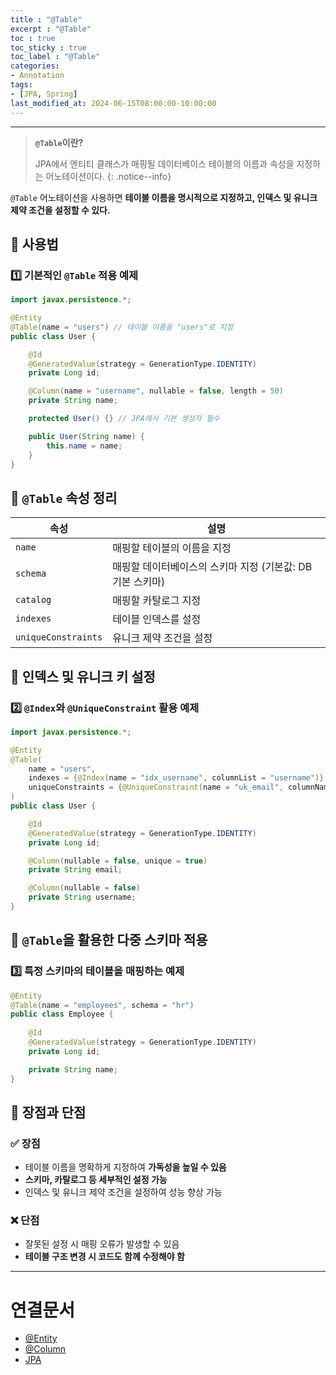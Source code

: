 ```yaml
---
title : "@Table"
excerpt : "@Table"
toc : true
toc_sticky : true
toc_label : "@Table"
categories:
- Annotation
tags:
- [JPA, Spring]
last_modified_at: 2024-06-15T08:00:00-10:00:00
---
```

  
---
  
> **`@Table`이란?**  
>
>  JPA에서 엔티티 클래스가 매핑될 데이터베이스 테이블의 이름과 속성을 지정하는 어노테이션이다. 
{: .notice--info}  

  `@Table` 어노테이션을 사용하면 **테이블 이름을 명시적으로 지정하고, 인덱스 및 유니크 제약 조건을 설정할 수 있다.**  
  
## 📌 사용법
  
### 1️⃣ 기본적인 `@Table` 적용 예제
  
```java
import javax.persistence.*;

@Entity
@Table(name = "users") // 테이블 이름을 "users"로 지정
public class User {

    @Id
    @GeneratedValue(strategy = GenerationType.IDENTITY)
    private Long id;

    @Column(name = "username", nullable = false, length = 50)
    private String name;

    protected User() {} // JPA에서 기본 생성자 필수

    public User(String name) {
        this.name = name;
    }
}
```
  
## 📌 `@Table` 속성 정리
  
| 속성           | 설명 |
|--------------|------|
| `name`       | 매핑할 테이블의 이름을 지정 |
| `schema`     | 매핑할 데이터베이스의 스키마 지정 (기본값: DB 기본 스키마) |
| `catalog`    | 매핑할 카탈로그 지정 |
| `indexes`    | 테이블 인덱스를 설정 |
| `uniqueConstraints` | 유니크 제약 조건을 설정 |
  
## 📌 인덱스 및 유니크 키 설정
  
### 2️⃣ `@Index`와 `@UniqueConstraint` 활용 예제
  
```java
import javax.persistence.*;

@Entity
@Table(
    name = "users",
    indexes = {@Index(name = "idx_username", columnList = "username")},
    uniqueConstraints = {@UniqueConstraint(name = "uk_email", columnNames = "email")}
)
public class User {

    @Id
    @GeneratedValue(strategy = GenerationType.IDENTITY)
    private Long id;

    @Column(nullable = false, unique = true)
    private String email;

    @Column(nullable = false)
    private String username;
}
```
  
## 📌 `@Table`을 활용한 다중 스키마 적용
  
### 3️⃣ 특정 스키마의 테이블을 매핑하는 예제
  
```java
@Entity
@Table(name = "employees", schema = "hr")
public class Employee {
    
    @Id
    @GeneratedValue(strategy = GenerationType.IDENTITY)
    private Long id;

    private String name;
}
```
  
## 📌 장점과 단점
  
### ✅ 장점
- 테이블 이름을 명확하게 지정하여 **가독성을 높일 수 있음**  
- **스키마, 카탈로그 등 세부적인 설정 가능**  
- 인덱스 및 유니크 제약 조건을 설정하여 성능 향상 가능  
  
### ❌ 단점
- 잘못된 설정 시 매핑 오류가 발생할 수 있음  
- **테이블 구조 변경 시 코드도 함께 수정해야 함**  

---
  
# 연결문서
- [@Entity](../../jpa/jpa-@Entity)
- [@Column](../../jpa/jpa-@Column)
- [JPA](../../jpa/jpa-JPA)
